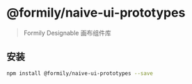 # @formily/naive-ui-prototypes

> Formily Designable 画布组件库

## 安装

```bash
npm install @formily/naive-ui-prototypes --save
```

